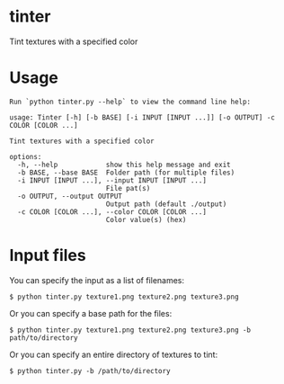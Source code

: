 # tinter

Tint textures with a specified color

# Usage

    Run `python tinter.py --help` to view the command line help:

    usage: Tinter [-h] [-b BASE] [-i INPUT [INPUT ...]] [-o OUTPUT] -c COLOR [COLOR ...]

    Tint textures with a specified color

    options:
      -h, --help            show this help message and exit
      -b BASE, --base BASE  Folder path (for multiple files)
      -i INPUT [INPUT ...], --input INPUT [INPUT ...]
                            File pat(s)
      -o OUTPUT, --output OUTPUT
                            Output path (default ./output)
      -c COLOR [COLOR ...], --color COLOR [COLOR ...]
                            Color value(s) (hex)

# Input files

You can specify the input as a list of filenames:

    $ python tinter.py texture1.png texture2.png texture3.png

Or you can specify a base path for the files:

    $ python tinter.py texture1.png texture2.png texture3.png -b path/to/directory

Or you can specify an entire directory of textures to tint:

    $ python tinter.py -b /path/to/directory
